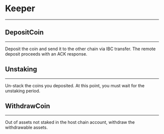# Keeper

---
## DepositCoin

---
Deposit the coin and send it to the other chain via IBC transfer. 
The remote deposit proceeds with an ACK response.

## Unstaking

---
Un-stack the coins you deposited. 
At this point, you must wait for the unstaking period.


## WithdrawCoin

---
Out of assets not staked in the host chain account, withdraw the withdrawable assets.
